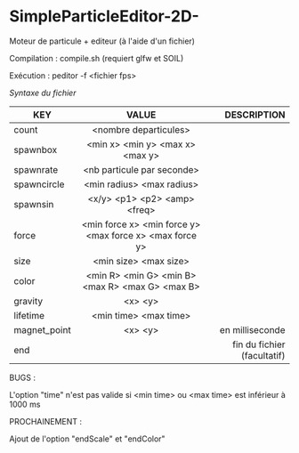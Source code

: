 # SimpleParticleEditor-2D-
Moteur de particule + editeur (à l'aide d'un fichier)

Compilation : compile.sh (requiert glfw et SOIL)

Exécution : peditor \-f \<fichier fps\>

_Syntaxe du fichier_

| KEY        | VALUE           | DESCRIPTION |
| ------------- |:-------------:| -----:|
| count         | \<nombre departicules\>                                         |  |
| spawnbox      | \<min x\> \<min y\> \<max x\> \<max y\>                         |   |
| spawnrate      | \<nb particule par seconde\>                          |   |
| spawncircle   | \<min radius\> \<max radius\>                                   |     |
| spawnsin      | \<x/y\> \<p1\> \<p2\> \<amp\> \<freq\>                          |     |
| force         | \<min force x\> \<min force y\> \<max force x\> \<max force y\> | |
| size          | \<min size\> \<max size\>                                       | |
| color         | \<min R\> \<min G\> \<min B\> \<max R\> \<max G\> \<max B\>     | |
| gravity       | \<x\> \<y\>                                                     | | 
| lifetime      | \<min time\> \<max time\>                                       | |
| magnet_point  | \<x\> \<y\>                                                     | en milliseconde   |
| end           |                                                                 | fin du fichier (facultatif)
 

BUGS : 

L'option "time" n'est pas valide si \<min time\> ou \<max time\> est inférieur à 1000 ms

PROCHAINEMENT : 

Ajout de l'option "endScale" et "endColor"
